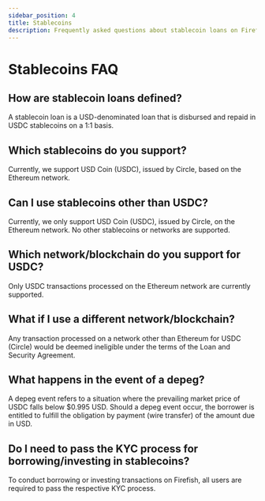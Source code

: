 ```yaml
---
sidebar_position: 4
title: Stablecoins
description: Frequently asked questions about stablecoin loans on Firefish
---
```


# Stablecoins FAQ

## How are stablecoin loans defined?

A stablecoin loan is a USD-denominated loan that is disbursed and repaid in USDC stablecoins on a 1:1 basis.

## Which stablecoins do you support?

Currently, we support USD Coin (USDC), issued by Circle, based on the Ethereum network.

## Can I use stablecoins other than USDC?

Currently, we only support USD Coin (USDC), issued by Circle, on the Ethereum network. No other stablecoins or networks are supported.

## Which network/blockchain do you support for USDC?

Only USDC transactions processed on the Ethereum network are currently supported.

## What if I use a different network/blockchain?

Any transaction processed on a network other than Ethereum for USDC (Circle) would be deemed ineligible under the terms of the Loan and Security Agreement.

## What happens in the event of a depeg?

A depeg event refers to a situation where the prevailing market price of USDC falls below $0.995 USD. Should a depeg event occur, the borrower is entitled to fulfill the obligation by payment (wire transfer) of the amount due in USD.

## Do I need to pass the KYC process for borrowing/investing in stablecoins?

To conduct borrowing or investing transactions on Firefish, all users are required to pass the respective KYC process.